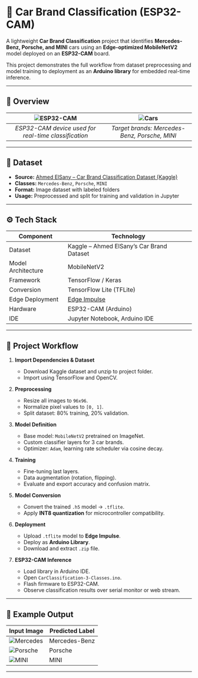 # 🚗 Car Brand Classification (ESP32-CAM)

A lightweight **Car Brand Classification** project that identifies **Mercedes-Benz, Porsche, and MINI** cars using an **Edge-optimized MobileNetV2** model deployed on an **ESP32-CAM** board.

This project demonstrates the full workflow from dataset preprocessing and model training to deployment as an **Arduino library** for embedded real-time inference.

---

## 📸 Overview

| ![ESP32-CAM]([https://upload.wikimedia.org/wikipedia/commons/7/7e/ESP32-CAM.jpg](https://www.fanos.gr/image/cache/catalog/products/test/ARDA/1234567-900x900.jpg)) | ![Cars](https://upload.wikimedia.org/wikipedia/commons/0/03/Mercedes-Benz_C-Class_%28W205%29.jpg) |
|:--:|:--:|
| *ESP32-CAM device used for real-time classification* | *Target brands: Mercedes-Benz, Porsche, MINI* |

---

## 🧠 Dataset

- **Source:** [Ahmed ElSany – Car Brand Classification Dataset (Kaggle)]([https://www.kaggle.com/datasets/ahmedelsayed268/car-brand-classification](https://www.kaggle.com/datasets/ahmedelsany/car-brand-classification-dataset/data))
- **Classes:** `Mercedes-Benz`, `Porsche`, `MINI`
- **Format:** Image dataset with labeled folders
- **Usage:** Preprocessed and split for training and validation in Jupyter

---

## ⚙️ Tech Stack

| Component | Technology |
|------------|-------------|
| Dataset | Kaggle – Ahmed ElSany’s Car Brand Dataset |
| Model Architecture | MobileNetV2 |
| Framework | TensorFlow / Keras |
| Conversion | TensorFlow Lite (TFLite) |
| Edge Deployment | [Edge Impulse](https://edgeimpulse.com) |
| Hardware | ESP32-CAM (Arduino) |
| IDE | Jupyter Notebook, Arduino IDE |

---

## 🧩 Project Workflow

1. **Import Dependencies & Dataset**
   - Download Kaggle dataset and unzip to project folder.
   - Import using TensorFlow and OpenCV.

2. **Preprocessing**
   - Resize all images to `96x96`.
   - Normalize pixel values to `[0, 1]`.
   - Split dataset: 80% training, 20% validation.

3. **Model Definition**
   - Base model: `MobileNetV2` pretrained on ImageNet.
   - Custom classifier layers for 3 car brands.
   - Optimizer: `Adam`, learning rate scheduler via cosine decay.

4. **Training**
   - Fine-tuning last layers.
   - Data augmentation (rotation, flipping).
   - Evaluate and export accuracy and confusion matrix.

5. **Model Conversion**
   - Convert the trained `.h5` model → `.tflite`.
   - Apply **INT8 quantization** for microcontroller compatibility.

6. **Deployment**
   - Upload `.tflite` model to **Edge Impulse**.
   - Deploy as **Arduino Library**.
   - Download and extract `.zip` file.

7. **ESP32-CAM Inference**
   - Load library in Arduino IDE.
   - Open `CarClassification-3-Classes.ino`.
   - Flash firmware to ESP32-CAM.
   - Observe classification results over serial monitor or web stream.

---

## 🧪 Example Output

| Input Image | Predicted Label |
|--------------|----------------|
| ![Mercedes]([https://upload.wikimedia.org/wikipedia/commons/f/f9/Mercedes-Benz_logo_2010.svg](https://i1-vnexpress.vnecdn.net/2023/03/21/IMG1897JPG-1679392112.jpg?w=500&h=300&q=100&dpr=1&fit=crop&s=0LeqT9fU9bzC7DOy7N7hqw&t=image)) | Mercedes-Benz |
| ![Porsche]([https://upload.wikimedia.org/wikipedia/commons/2/2e/Porsche_logo.svg](https://encrypted-tbn0.gstatic.com/images?q=tbn:ANd9GcSEpLKk5Zy9SjLguS6x7AP5GIDjzoNiDvPUbg&s)) | Porsche |
| ![MINI]([https://upload.wikimedia.org/wikipedia/commons/4/4d/MINI_logo_2018.svg](https://encrypted-tbn1.gstatic.com/images?q=tbn:ANd9GcT_16oJL6SLHDkV4d6693fXl_6Bj4fWzsw2V2zc3ntiZIV_86ubeAwsJSSWro37iK4gPykzVPcp0F9dWDieFl3lvpdvH_orKC_ZwqoMew)) | MINI |

---


